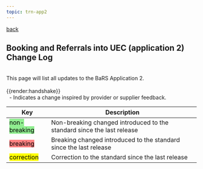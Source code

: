 ```yaml
---
topic: trn-app2
---
```


<a href="#" onclick="history.back()">back</a>

## Booking and Referrals into UEC (application 2) Change Log

<br>
This page will list all updates to the BaRS Application 2. 
<br>
<br>
<div class="imgHandshake">{{render:handshake}}</div> &nbsp; - Indicates a change inspired by provider or supplier feedback.
<p>


|Key                                                            | Description                            | 
|---------------------------------------------------------------|----------------------------------------|
|<mark style="background-color: LightGreen">non-breaking</mark> |Non-breaking changed introduced to the standard since the last release  |
|<mark style="background-color: #ff8080">breaking</mark>        |Breaking changed introduced to the standard since the last release |
|<mark style="background-color: Yellow">correction</mark>       |Correction to the standard since the last release |